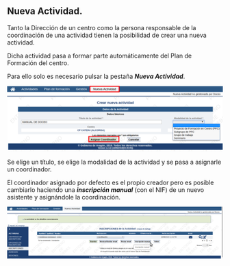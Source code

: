 ## Nueva Actividad.

Tanto la Dirección de un centro como la persona responsable de la coordinación de una actividad tienen la posibilidad de crear una nueva actividad.

Dicha actividad pasa a formar parte automáticamente del Plan de Formación del centro.

Para ello solo es necesario pulsar la pestaña **_Nueva Actividad_**.

![](https://raw.githubusercontent.com/catedu/manualdoceo/master/assets/seleccion-745.png)

Se elige un título, se elige la modalidad de la actividad y se pasa a asignarle un coordinador.

El coordinador asignado por defecto es el propio creador pero es posible cambiarlo haciendo una **_inscripción manual_** (con el NIF) de un nuevo asistente y asignándole la coordinación.

![](https://raw.githubusercontent.com/catedu/manualdoceo/master/assets/seleccion-747.png)

